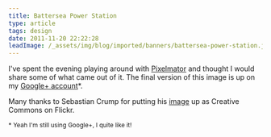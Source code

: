 ```yaml
---
title: Battersea Power Station
type: article
tags: design
date: 2011-11-20 22:22:28
leadImage: /_assets/img/blog/imported/banners/battersea-power-station.jpg
---
```

<p>
 I&#39;ve spent the evening playing around with <a href="http://pixelmator.com" target="_blank">Pixelmator</a>&nbsp;and thought I would share some of what came out of it. The final version of this image is up on my <a href="https://plus.google.com/100482726574378941628/posts/Kf2wHN7cxWK" target="_blank">Google+ account</a>*.&nbsp;</p>
<p>
 Many thanks to Sebastian Crump for putting his <a href="http://www.flickr.com/photos/ramson/2694654009/" target="_blank">image</a> up as Creative Commons on Flickr.</p>
<p>
 <span style="font-size: 12px;">* Yeah I&#39;m still using Google+, I quite like it!</span></p>
